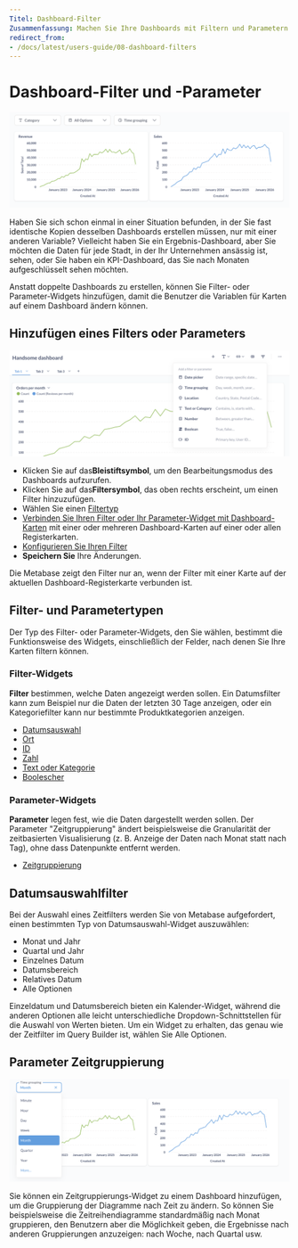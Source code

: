 ```yaml
---
Titel: Dashboard-Filter
Zusammenfassung: Machen Sie Ihre Dashboards mit Filtern und Parametern leistungsfähiger. Anstatt eine Reihe ähnlicher Dashboards zu erstellen, fügen Sie einfach Widgets zur Änderung von Variablen hinzu.
redirect_from:
- /docs/latest/users-guide/08-dashboard-filters
---
```



# Dashboard-Filter und -Parameter


![Dashboard-Filter](./images/filters.png)


Haben Sie sich schon einmal in einer Situation befunden, in der Sie fast identische Kopien desselben Dashboards erstellen müssen, nur mit einer anderen Variable? Vielleicht haben Sie ein Ergebnis-Dashboard, aber Sie möchten die Daten für jede Stadt, in der Ihr Unternehmen ansässig ist, sehen, oder Sie haben ein KPI-Dashboard, das Sie nach Monaten aufgeschlüsselt sehen möchten.


Anstatt doppelte Dashboards zu erstellen, können Sie Filter- oder Parameter-Widgets hinzufügen, damit die Benutzer die Variablen für Karten auf einem Dashboard ändern können.


## Hinzufügen eines Filters oder Parameters


![Filter hinzufügen](./images/add-filter.png)


- Klicken Sie auf das**Bleistiftsymbol**, um den Bearbeitungsmodus des Dashboards aufzurufen.
- Klicken Sie auf das**Filtersymbol**, das oben rechts erscheint, um einen Filter hinzuzufügen.
- Wählen Sie einen [Filtertyp](#filter-and-parameter-types)
- [Verbinden Sie Ihren Filter oder Ihr Parameter-Widget mit Dashboard-Karten](#connecting-a-filter-or-parameter-widget-to-dashboard-cards) mit einer oder mehreren Dashboard-Karten auf einer oder allen Registerkarten.
- [Konfigurieren Sie Ihren Filter](#editing-a-filter)
- **Speichern Sie** Ihre Änderungen.


Die Metabase zeigt den Filter nur an, wenn der Filter mit einer Karte auf der aktuellen Dashboard-Registerkarte verbunden ist.


## Filter- und Parametertypen


Der Typ des Filter- oder Parameter-Widgets, den Sie wählen, bestimmt die Funktionsweise des Widgets, einschließlich der Felder, nach denen Sie Ihre Karten filtern können.


### Filter-Widgets


**Filter** bestimmen, welche Daten angezeigt werden sollen. Ein Datumsfilter kann zum Beispiel nur die Daten der letzten 30 Tage anzeigen, oder ein Kategoriefilter kann nur bestimmte Produktkategorien anzeigen.


- [Datumsauswahl](#date-picker-filters)
- [Ort](#location-filters)
- [ID](#id-filter)
- [Zahl](#number-filter)
- [Text oder Kategorie](#text-or-category-filter)
- [Boolescher](#boolean-filter)


### Parameter-Widgets


**Parameter** legen fest, wie die Daten dargestellt werden sollen. Der Parameter "Zeitgruppierung" ändert beispielsweise die Granularität der zeitbasierten Visualisierung (z. B. Anzeige der Daten nach Monat statt nach Tag), ohne dass Datenpunkte entfernt werden.


- [Zeitgruppierung](#time-grouping-parameter)


## Datumsauswahlfilter


Bei der Auswahl eines Zeitfilters werden Sie von Metabase aufgefordert, einen bestimmten Typ von Datumsauswahl-Widget auszuwählen:


- Monat und Jahr
- Quartal und Jahr
- Einzelnes Datum
- Datumsbereich
- Relatives Datum
- Alle Optionen


Einzeldatum und Datumsbereich bieten ein Kalender-Widget, während die anderen Optionen alle leicht unterschiedliche Dropdown-Schnittstellen für die Auswahl von Werten bieten. Um ein Widget zu erhalten, das genau wie der Zeitfilter im Query Builder ist, wählen Sie Alle Optionen.


## Parameter Zeitgruppierung


![Zeitgruppierung](./images/time-grouping.png)


Sie können ein Zeitgruppierungs-Widget zu einem Dashboard hinzufügen, um die Gruppierung der Diagramme nach Zeit zu ändern. So können Sie beispielsweise die Zeitreihendiagramme standardmäßig nach Monat gruppieren, den Benutzern aber die Möglichkeit geben, die Ergebnisse nach anderen Gruppierungen anzuzeigen: nach Woche, nach Quartal usw.
